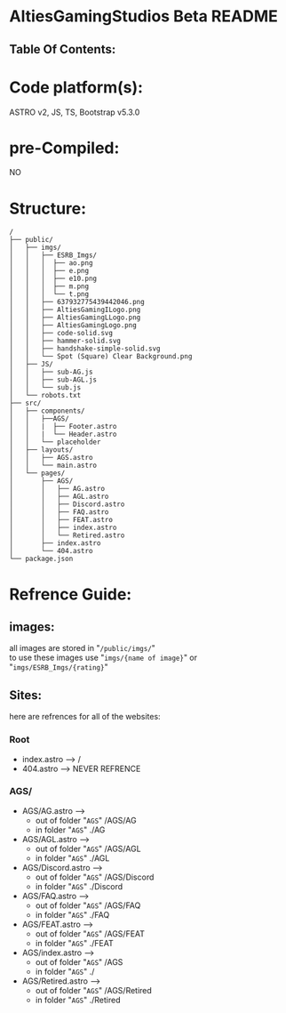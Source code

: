 # AltiesGamingStudios Beta README

## Table Of Contents:

# Code platform(s):
ASTRO v2, JS, TS, Bootstrap v5.3.0

# pre-Compiled:
NO

# Structure:
```
/
├── public/
│   ├── imgs/
│   │   ├── ESRB_Imgs/
│   │   │  ├── ao.png
│   │   │  ├── e.png
│   │   │  ├── e10.png
│   │   │  ├── m.png
│   │   │  └── t.png
│   │   ├── 637932775439442046.png
│   │   ├── AltiesGamingILogo.png
│   │   ├── AltiesGamingLLogo.png
│   │   ├── AltiesGamingLogo.png
│   │   ├── code-solid.svg
│   │   ├── hammer-solid.svg
│   │   ├── handshake-simple-solid.svg
│   │   └── Spot (Square) Clear Background.png
│   ├── JS/
│   │   ├── sub-AG.js
│   │   ├── sub-AGL.js
│   │   └── sub.js
│   └── robots.txt
├── src/
│   ├── components/
│   │   ├──AGS/
│   │   |  ├── Footer.astro
│   │   |  └── Header.astro
│   │   └── placeholder
│   ├── layouts/
│   │   ├── AGS.astro
│   │   └── main.astro
│   └── pages/
│       ├── AGS/
│       │   ├── AG.astro
│       │   ├── AGL.astro
│       │   ├── Discord.astro
│       │   ├── FAQ.astro
│       │   ├── FEAT.astro
│       │   ├── index.astro
│       │   └── Retired.astro
│       ├── index.astro
│       └── 404.astro
└── package.json
```

# Refrence Guide:
## images:
all images are stored in "<code>/public/imgs/</code>"  
to use these images use "<code>imgs/{name of image}</code>" or "<code>imgs/ESRB_Imgs/{rating}</code>"
## Sites:
here are refrences for all of the websites:
### Root
* index.astro --> /
* 404.astro --> NEVER REFRENCE
### AGS/
* AGS/AG.astro -->
  * out of folder "<code>AGS</code>" /AGS/AG
  * in folder "<code>AGS</code>" ./AG
* AGS/AGL.astro -->
  * out of folder "<code>AGS</code>" /AGS/AGL
  * in folder "<code>AGS</code>" ./AGL
* AGS/Discord.astro -->
  * out of folder "<code>AGS</code>" /AGS/Discord
  * in folder "<code>AGS</code>" ./Discord
* AGS/FAQ.astro -->
  * out of folder "<code>AGS</code>" /AGS/FAQ
  * in folder "<code>AGS</code>" ./FAQ
* AGS/FEAT.astro -->
  * out of folder "<code>AGS</code>" /AGS/FEAT
  * in folder "<code>AGS</code>" ./FEAT
* AGS/index.astro -->
  * out of folder "<code>AGS</code>" /AGS
  * in folder "<code>AGS</code>" ./
* AGS/Retired.astro -->
  * out of folder "<code>AGS</code>" /AGS/Retired
  * in folder "<code>AGS</code>" ./Retired
